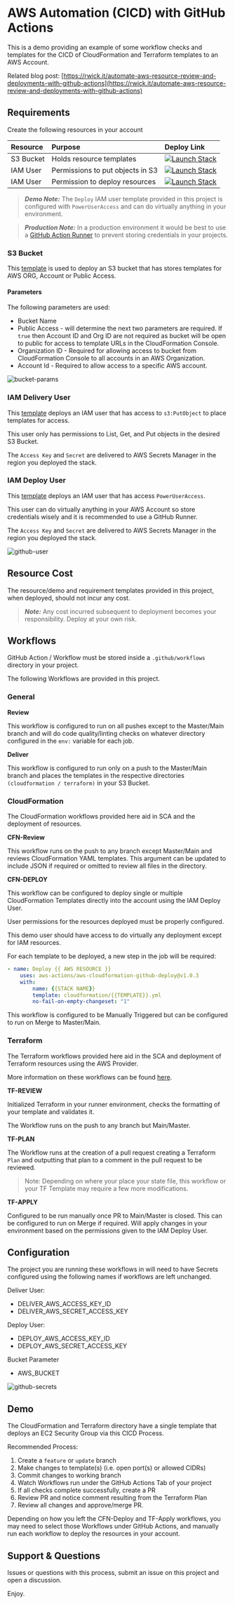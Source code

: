 # AWS Automation (CICD) with GitHub Actions

This is a demo providing an example of some workflow checks and templates for the CICD of CloudFormation and Terraform templates to an AWS Account.

Related blog post: [https://rwick.it/automate-aws-resource-review-and-deployments-with-github-actions](https://rwick.it/automate-aws-resource-review-and-deployments-with-github-actions)

## Requirements

Create the following resources in your account

| Resource | Purpose | Deploy Link |
| :--- | :--- | :--- |
| S3 Bucket | Holds resource templates | [![Launch Stack](https://s3.amazonaws.com/cloudformation-examples/cloudformation-launch-stack.png)](https://us-west-2.console.aws.amazon.com/cloudformation/home?region=us-west-2#/stacks/quickcreate?stackName=bucket-github-cicd&templateURL=https://s3.amazonaws.com/aws-support.tactfulcloud.com/cicd/bucket-github-templates.yml) |
| IAM User | Permissions to put objects in S3 | [![Launch Stack](https://s3.amazonaws.com/cloudformation-examples/cloudformation-launch-stack.png)](https://us-west-2.console.aws.amazon.com/cloudformation/home?region=us-west-2#/stacks/quickcreate?stackName=user-github-delivery&templateURL=https://s3.amazonaws.com/aws-support.tactfulcloud.com/cicd/user-github-deliver.yml) |
| IAM User | Permission to deploy resources | [![Launch Stack](https://s3.amazonaws.com/cloudformation-examples/cloudformation-launch-stack.png)](https://us-west-2.console.aws.amazon.com/cloudformation/home?region=us-west-2#/stacks/quickcreate?stackName=user-github-deploy&templateURL=https://s3.amazonaws.com/aws-support.tactfulcloud.com/cicd/user-github-deploy.yml) |

> _**Demo Note:**_ The `Deploy` IAM user template provided in this project is configured with `PowerUserAccess` and can do virtually anything in your environment.

> _**Production Note:**_ In a production environment it would be best to use a [GitHub Action Runner](https://github.com/actions/runner) to prevent storing credentials in your projects.

### S3 Bucket

This [template](requirements/bucket-github-templates.yml) is used to deploy an S3 bucket that has stores templates for AWS ORG, Account or Public Access.

#### Parameters

The following parameters are used:

* Bucket Name
* Public Access - will determine the next two parameters are required. If `true` then Account ID and Org ID are not required as bucket will be open to public for access to template URLs in the CloudFormation Console.
* Organization ID - Required for allowing access to bucket from CloudFormation Console to all accounts in an AWS Organization.
* Account Id - Required to allow access to a specific AWS account.

![bucket-params](images/bucket-stack-params.png)

### IAM Delivery User

This [template](requirements/user-github-deliver.yml) deploys an IAM user that has access to `s3:PutObject` to place templates for access.

This user only has permissions to List, Get, and Put objects in the desired S3 Bucket.

The `Access Key` and `Secret` are delivered to AWS Secrets Manager in the region you deployed the stack.

### IAM Deploy User

This [template](requirements/user-github-deploy.yml) deploys an IAM user that has access `PowerUserAccess`.

This user can do virtually anything in your AWS Account so store credentials wisely and it is recommended to use a GitHub Runner.

The `Access Key` and `Secret` are delivered to AWS Secrets Manager in the region you deployed the stack.

![github-user](images/github-user.png)

## Resource Cost

The resource/demo and requirement templates provided in this project, when deployed, should not incur any cost.

> _**Note:**_ Any cost incurred subsequent to deployment becomes your responsibility. Deploy at your own risk.

## Workflows

GitHub Action / Workflow must be stored inside a `.github/workflows` directory in your project.

The following Workflows are provided in this project.

### General

**Review**

This workflow is configured to run on all pushes except to the Master/Main branch and will do code quality/linting checks on whatever directory configured in the `env:` variable for each job.

**Deliver**

This workflow is configured to run only on a push to the Master/Main branch and places the templates in the respective directories `(cloudformation / terraform)` in your S3 Bucket.

### CloudFormation

The CloudFormation workflows provided here aid in SCA and the deployment of resources.

**CFN-Review**

This workflow runs on the push to any branch except Master/Main and reviews CloudFormation YAML templates. This argument can be updated to include JSON if required or omitted to review all files in the directory.

**CFN-DEPLOY**

This workflow can be configured to deploy single or multiple CloudFormation Templates directly into the account using the IAM Deploy User.

User permissions for the resources deployed must be properly configured.

This demo user should have access to do virtually any deployment except for IAM resources.

For each template to be deployed, a new step in the job will be required:

```yaml
- name: Deploy {{ AWS RESOURCE }}
    uses: aws-actions/aws-cloudformation-github-deploy@v1.0.3
    with:
        name: {{STACK NAME}}
        template: cloudformation/{{TEMPLATE}}.yml
        no-fail-on-empty-changeset: "1"
```

This workflow is configured to be Manually Triggered but can be configured to run on Merge to Master/Main.

### Terraform

The Terraform workflows provided here aid in the SCA and deployment of Terraform resources using the AWS Provider.

More information on these workflows can be found [here](https://github.com/marketplace/actions/hashicorp-setup-terraform).

**TF-REVIEW**

Initialized Terraform in your runner environment, checks the formatting of your template and validates it.

The Workflow runs on the push to any branch but Main/Master.

**TF-PLAN**

The Workflow runs at the creation of a pull request creating a Terraform `Plan` and outputting that plan to a comment in the pull request to be reviewed.

> Note: Depending on where your place your state file, this workflow or your TF Template may require a few more modifications.

**TF-APPLY**

Configured to be run manually once PR to Main/Master is closed. This can be configured to run on Merge if required. Will apply changes in your environment based on the permissions given to the IAM Deploy User.

## Configuration

The project you are running these workflows in will need to have Secrets configured using the following names if workflows are left unchanged.

Deliver User:

* DELIVER\_AWS\_ACCESS\_KEY\_ID
* DELIVER\_AWS\_SECRET\_ACCESS\_KEY

Deploy User:

* DEPLOY\_AWS\_ACCESS\_KEY\_ID
* DEPLOY\_AWS\_SECRET\_ACCESS\_KEY

Bucket Parameter

* AWS\_BUCKET

![github-secrets](images/github-secrets.png)

## Demo

The CloudFormation and Terraform directory have a single template that deploys an EC2 Security Group via this CICD Process.

Recommended Process:

1. Create a `feature` or `update` branch
2. Make changes to template\(s\) \(i.e. open port\(s\) or allowed CIDRs\)
3. Commit changes to working branch
4. Watch Workflows run under the GitHub Actions Tab of your project
5. If all checks complete successfully, create a PR
6. Review PR and notice comment resulting from the Terraform Plan
7. Review all changes and approve/merge PR.

Depending on how you left the CFN-Deploy and TF-Apply workflows, you may need to select those Workflows under GitHub Actions, and manually run each workflow to deploy the resources in your account.

## Support & Questions

Issues or questions with this process, submit an issue on this project and open a discussion.

Enjoy.
